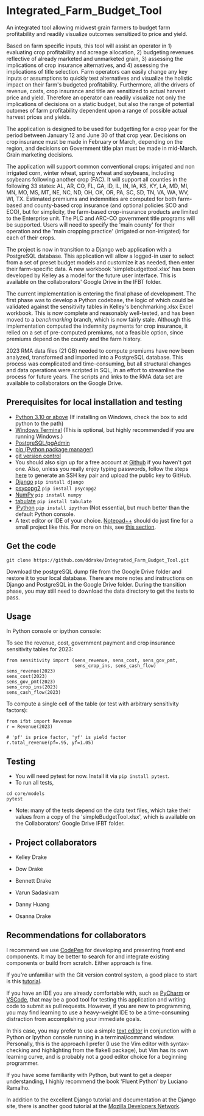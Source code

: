 # Integrated_Farm_Budget_Tool

An integrated tool allowing midwest grain farmers to budget farm profitability and readily visualize outcomes sensitized to price and yield.

Based on farm specific inputs, this tool will assist an operator in 1) evaluating crop profitability and acreage allocation, 2) budgeting revenues reflective of already marketed and unmarketed grain, 3) assessing the implications of crop insurance alternatives, and 4) assessing the implications of title selection.  Farm operators can easily change any key inputs or assumptions to quickly test alternatives and visualize the holistic impact on their farm's budgeted profitability.   Furthermore, all the drivers of revenue, costs, crop insurance and title are sensitized to actual harvest price and yield.  Therefore an operator can readily visualize not only the implications of decisions on a static budget, but also the range of potential outomes of farm profitability dependent upon a range of possible actual harvest prices and yields.

The application is designed to be used for budgetting for a crop year for the period between January 12 and June 30 of that crop year.  Decisions on crop insurance must be made in February or March, depending on the region, and decisions on Government title plan must be made in mid-March.  Grain marketing decisions.

The application will support common conventional crops: irrigated and non irrigated corn, winter wheat, spring wheat and soybeans, including soybeans following another crop (FAC).  It will support all counties in the following 33 states: AL, AR, CO, FL, GA, ID, IL, IN, IA, KS, KY, LA, MD, MI, MN, MO, MS, MT, NE, NC, ND, OH, OK, OR, PA, SC, SD, TN, VA, WA, WV, WI, TX.   Estimated premiums and indemnities are computed for both farm-based and county-based crop insurance (and optional policies SCO and ECO), but for simplicity, the farm-based crop-insurance products are limited to the Enterprise unit.  The PLC and ARC-CO government title programs will be supported. Users will need to specify the 'main county' for their operation and the 'main cropping practice' (irrigated or non-irrigated) for each of their crops.

The project is now in transition to a Django web application with a PostgreSQL database.  This application will allow a logged-in user to select from a set of preset budget models and customize it as needed, then enter their farm-specific data.  A new workbook 'simplebudgettool.xlsx' has been developed by Kelley as a model for the future user interface.  This is available on the collaborators' Google Drive in the IFBT folder.

The current implementation is entering the final phase of development.  The first phase was to develop a Python codebase, the logic of which could be validated against the sensitivity tables in Kelley's benchmarking.xlsx Excel workbook.  This is now complete and reasonably well-tested, and has been moved to a _benchmarking_ branch, which is now fairly stale.  Although this implementation computed the indemnity payments for crop insurance, it relied on a set of pre-computed premiums, not a feasible option, since premiums depend on the county and the farm history.

2023 RMA data files (21 GB) needed to compute premiums have now been analyzed, transformed and imported into a PostgreSQL database.  This process was complicated and time-consuming, but all structural changes and data operations were scripted in SQL, in an effort to streamline the process for future years.  The scripts and links to the RMA data set are available to collaborators on the Google Drive. 

## Prerequisites for local installation and testing 

- [Python 3.10 or above](https://www.python.org/) (If installing on Windows, check the box to add python to the path)
- [Windows Terminal](https://apps.microsoft.com/store/detail/windows-terminal/9N0DX20HK701) (This is optional, but highly recommended if you are running Windows.)
- [PostgreSQL/pgAdmin](https://www.postgresql.org/download/windows/)
- [pip (Python package manager)](https://pip.pypa.io/en/stable/installation/)
- [git version control](https://git-scm.com/downloads)
- You should also sign up for a free account at [Github](https://github.com) if you haven't got one.  Also, unless you really enjoy typing passwords, follow the steps [here](https://docs.github.com/en/authentication/connecting-to-github-with-ssh/adding-a-new-ssh-key-to-your-github-account) to generate an SSH key pair and upload the public key to GitHub.
- [Django](https://numpy.org/) `pip install django`
- [psycopg2](https://numpy.org/) `pip install psycopg2`
- [NumPy](https://numpy.org/) `pip install numpy`
- [tabulate](https://pypi.org/project/tabulate/) `pip install tabulate`
- [IPython](https://ipython.org/) `pip install ipython`  (Not essential, but much better than the default Python console.
- A text editor or IDE of your choice.  [Notepad++](https://notepad-plus-plus.org/downloads/) should do just fine for a small project like this.  For more on this, see [this section](#recommendations-for-collaborators).

## Get the code

```
git clone https://github.com/ddrake/Integrated_Farm_Budget_Tool.git
```

Download the postgreSQL dump file from the Google Drive folder and restore it to your local database. There are more notes and instructions on Django and PostgreSQL in the Google Drive folder.  During the transition phase, you may still need to download the data directory to get the tests to pass.

## Usage

In Python console or ipython console:

To see the revenue, cost, government payment and crop insurance sensitivity tables for 2023:

```
from sensitivity import (sens_revenue, sens_cost, sens_gov_pmt,
                         sens_crop_ins, sens_cash_flow)
sens_revenue(2023)
sens_cost(2023)
sens_gov_pmt(2023)
sens_crop_ins(2023)
sens_cash_flow(2023)
```

To compute a single cell of the table (or test with arbitrary sensitivity factors): 

```
from ifbt import Revenue
r = Revenue(2023)

# 'pf' is price factor, 'yf' is yield factor
r.total_revenue(pf=.95, yf=1.05)
```

## Testing

- You will need pytest for now.  Install it via `pip install pytest`.
- To run all tests,

```
cd core/models 
pytest
```

- Note: many of the tests depend on the data text files, which take their values from a copy of the 'simpleBudgetTool.xlsx', which is available on the Collaborators' Google Drive IFBT folder.

- ## Project collaborators

- Kelley Drake
- Dow Drake
- Bennett Drake
- Varun Sadasivam
- Danny Huang
- Osanna Drake

## Recommendations for collaborators

I recommend we use [CodePen](https://codepen.io) for developing and presenting front end components.  It may be better to search for and integrate existing components or build from scratch.  Either approach is fine.

If you're unfamiliar with the Git version control system, a good place to start is this [tutorial](https://docs.github.com/en/get-started/quickstart/hello-world).

If you have an IDE you are already comfortable with, such as [PyCharm](https://www.jetbrains.com/pycharm/) or [VSCode](https://code.visualstudio.com/), that may be a good tool for testing this application and writing code to submit as pull requests.  However, if you are new to programming, you may find learning to use a heavy-weight IDE to be a time-consuming distraction from accomplishing your immediate goals.

In this case, you may prefer to use a simple [text editor](https://en.wikipedia.org/wiki/List_of_text_editors) in conjunction with a Python or Ipython console running in a terminal/command window.  Personally, this is the approach I prefer (I use the Vim editor with syntax-checking and highlighting from the flake8 package), but Vim has its own learning curve, and is probably not a good editor choice for a beginning programmer.

If you have some familiarity with Python, but want to get a deeper understanding, I highly recommend the book 'Fluent Python' by Luciano Ramalho.

In addition to the excellent Django tutorial and documentation at the Django site, there is another good tutorial at the [Mozilla Developers Network](https://developer.mozilla.org/en-US/docs/Learn/Server-side/Django).
